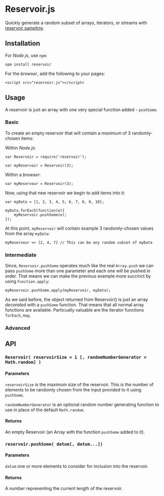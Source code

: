 # Reservoir.js
Quickly generate a random subset of arrays, iterators, or streams with [reservoir sampling](http://en.wikipedia.org/wiki/Reservoir_sampling).

## Installation

For *Node.js*, use `npm`:

````
npm install reservoir
````

For the *browser*, add the following to your pages:

````
<script src="reservoir.js"></script>
````

## Usage

A reservoir is just an array with one very special function added - `pushSome`.

### Basic

To create an empty reservoir that will contain a *maximum* of 3 randomly-chosen items:

Within *Node.js*:

````
var Reservoir = require('reservoir');

var myReservoir = Reservoir(3);
````

Within a *browser*:
````
var myReservour = Reservoir(3); 
````

Now, using that new reservoir we begin to add items into it:

````
var myData = [1, 2, 3, 4, 5, 6, 7, 8, 9, 10];

myData.forEach(function(e){
	myReservoir.pushSome(e);
});
````

At this point, `myReservoir` will contain example 3 randomly-chosen values from the array `myData`:

````
myReservour => [2, 4, 7] // This can be any random subset of myData
````

### Intermediate

Since, `Reservoir.pushSome` operates much like the real `Array.push` we can pass `pushSome` more than one parameter and each one will be pushed in order. That means we can make the previous example more succinct by using `Function.apply`:

````
myReservoir.pushSome.apply(myReservoir, myData);
````

As we said before, the object returned from Reservoir() is just an array *decorated* with a `pushSome` function. That means that all normal array functions are available. Particually valuable are the iterator functions `forEach`, `map`, 

### Advanced


## API

### `Reservoir( reservoirSize = 1 [, randomNumberGenerator = Math.random] )`

#### Parameters

`reservoirSize` is the maximum size of the reservoir. This is the number of elements to be randomly chosen from the input provided to it using `pushSome`.

`randomNumberGenerator` is an optional random number generating function to use in place of the default `Math.random`. 

#### Returns

An empty Reservoir (an Array with the function `pushSome` added to it).

### `reservoir.pushSome( datum[, datum...])`

#### Parameters

`datum` one or more elements to consider for inclusion into the reservoir.

#### Returns 

A number representing the current length of the reservoir.